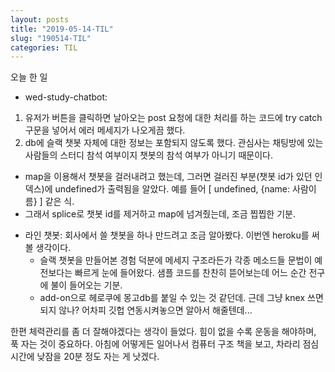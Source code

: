 ```yaml
---
layout: posts
title: "2019-05-14-TIL"
slug: "190514-TIL"
categories: TIL
---
```


오늘 한 일  

* wed-study-chatbot: 
1. 유저가 버튼을 클릭하면 날아오는 post 요청에 대한 처리를 하는 코드에 try catch 구문을 넣어서 에러 메세지가 나오게끔 했다.
2. db에 슬랙 챗봇 자체에 대한 정보는 포함되지 않도록 했다. 관심사는 채팅방에 있는 사람들의 스터디 참석 여부이지 챗봇의 참석 여부가 아니기 때문이다. 
  - map을 이용해서 챗봇을 걸러내려고 했는데, 그러면 걸러진 부분(챗봇 id가 있던 인덱스)에 undefined가 출력됨을 알았다. 예를 들어 [ undefined, {name: 사람이름} ] 같은 식.
  - 그래서 splice로 챗봇 id를 제거하고 map에 넘겨줬는데, 조금 찝찝한 기분.  

* 라인 챗봇: 회사에서 쓸 챗봇을 하나 만드려고 조금 알아봤다. 이번엔 heroku를 써볼 생각이다. 
  - 슬랙 챗봇을 만들어본 경험 덕분에 메세지 구조라든가 각종 메소드들 문법이 예전보다는 빠르게 눈에 들어왔다. 샘플 코드를 찬찬히 뜯어보는데 어느 순간 전구에 불이 들어오는 기분. 
  - add-on으로 헤로쿠에 몽고db를 붙일 수 있는 것 같던데. 근데 그냥 knex 쓰면 되지 않나? 어차피 깃헙 연동시켜놓으면 알아서 해줄텐데...  

한편 체력관리를 좀 더 잘해야겠다는 생각이 들었다. 힘이 없을 수록 운동을 해야하며, 푹 자는 것이 중요하다. 아침에 어떻게든 일어나서 컴퓨터 구조 책을 보고, 차라리 점심시간에 낮잠을 20분 정도 자는 게 낫겠다. 


